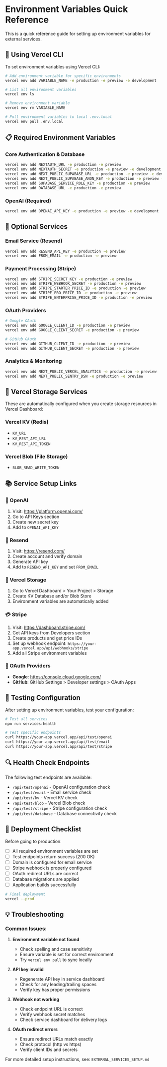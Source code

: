 # Environment Variables Quick Reference

This is a quick reference guide for setting up environment variables for external services.

## 🔧 Using Vercel CLI

To set environment variables using Vercel CLI:

```bash
# Add environment variable for specific environments
vercel env add VARIABLE_NAME -e production -e preview -e development

# List all environment variables
vercel env ls

# Remove environment variable
vercel env rm VARIABLE_NAME

# Pull environment variables to local .env.local
vercel env pull .env.local
```

## 📋 Required Environment Variables

### Core Authentication & Database
```bash
vercel env add NEXTAUTH_URL -e production -e preview
vercel env add NEXTAUTH_SECRET -e production -e preview -e development
vercel env add NEXT_PUBLIC_SUPABASE_URL -e production -e preview -e development  
vercel env add NEXT_PUBLIC_SUPABASE_ANON_KEY -e production -e preview -e development
vercel env add SUPABASE_SERVICE_ROLE_KEY -e production -e preview
vercel env add DATABASE_URL -e production -e preview
```

### OpenAI (Required)
```bash
vercel env add OPENAI_API_KEY -e production -e preview -e development
```

## 🔧 Optional Services

### Email Service (Resend)
```bash
vercel env add RESEND_API_KEY -e production -e preview
vercel env add FROM_EMAIL -e production -e preview
```

### Payment Processing (Stripe)
```bash
vercel env add STRIPE_SECRET_KEY -e production -e preview
vercel env add STRIPE_WEBHOOK_SECRET -e production -e preview
vercel env add STRIPE_STARTER_PRICE_ID -e production -e preview
vercel env add STRIPE_PRO_PRICE_ID -e production -e preview
vercel env add STRIPE_ENTERPRISE_PRICE_ID -e production -e preview
```

### OAuth Providers
```bash
# Google OAuth
vercel env add GOOGLE_CLIENT_ID -e production -e preview
vercel env add GOOGLE_CLIENT_SECRET -e production -e preview

# GitHub OAuth  
vercel env add GITHUB_CLIENT_ID -e production -e preview
vercel env add GITHUB_CLIENT_SECRET -e production -e preview
```

### Analytics & Monitoring
```bash
vercel env add NEXT_PUBLIC_VERCEL_ANALYTICS -e production -e preview
vercel env add NEXT_PUBLIC_SENTRY_DSN -e production -e preview
```

## 🏪 Vercel Storage Services

These are automatically configured when you create storage resources in Vercel Dashboard:

### Vercel KV (Redis)
- `KV_URL`
- `KV_REST_API_URL`
- `KV_REST_API_TOKEN`

### Vercel Blob (File Storage)
- `BLOB_READ_WRITE_TOKEN`

## 📚 Service Setup Links

### 🤖 OpenAI
1. Visit: https://platform.openai.com/
2. Go to API Keys section
3. Create new secret key
4. Add to `OPENAI_API_KEY`

### 📧 Resend
1. Visit: https://resend.com/
2. Create account and verify domain
3. Generate API key  
4. Add to `RESEND_API_KEY` and set `FROM_EMAIL`

### 🏪 Vercel Storage
1. Go to Vercel Dashboard > Your Project > Storage
2. Create KV Database and/or Blob Store
3. Environment variables are automatically added

### 💳 Stripe
1. Visit: https://dashboard.stripe.com/
2. Get API keys from Developers section
3. Create products and get price IDs
4. Set up webhook endpoint: `https://your-app.vercel.app/api/webhooks/stripe`
5. Add all Stripe environment variables

### 🔐 OAuth Providers
- **Google**: https://console.cloud.google.com/
- **GitHub**: GitHub Settings > Developer settings > OAuth Apps

## 🧪 Testing Configuration

After setting up environment variables, test your configuration:

```bash
# Test all services
npm run services:health

# Test specific endpoints
curl https://your-app.vercel.app/api/test/openai
curl https://your-app.vercel.app/api/test/email  
curl https://your-app.vercel.app/api/test/stripe
```

## 🔍 Health Check Endpoints

The following test endpoints are available:

- `/api/test/openai` - OpenAI configuration check
- `/api/test/email` - Email service check
- `/api/test/kv` - Vercel KV check
- `/api/test/blob` - Vercel Blob check
- `/api/test/stripe` - Stripe configuration check
- `/api/test/database` - Database connectivity check

## 🚀 Deployment Checklist

Before going to production:

- [ ] All required environment variables are set
- [ ] Test endpoints return success (200 OK)
- [ ] Domain is configured for email service
- [ ] Stripe webhook is properly configured
- [ ] OAuth redirect URLs are correct
- [ ] Database migrations are applied
- [ ] Application builds successfully

```bash
# Final deployment
vercel --prod
```

## 💡 Troubleshooting

### Common Issues:

1. **Environment variable not found**
   - Check spelling and case sensitivity
   - Ensure variable is set for correct environment
   - Try `vercel env pull` to sync locally

2. **API key invalid**
   - Regenerate API key in service dashboard
   - Check for any leading/trailing spaces
   - Verify key has proper permissions

3. **Webhook not working**
   - Check endpoint URL is correct
   - Verify webhook secret matches
   - Check service dashboard for delivery logs

4. **OAuth redirect errors**
   - Ensure redirect URLs match exactly
   - Check protocol (http vs https)
   - Verify client IDs and secrets

For more detailed setup instructions, see: `EXTERNAL_SERVICES_SETUP.md`
